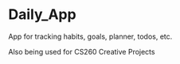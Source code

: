 # Daily_App
App for tracking habits, goals, planner, todos, etc.

Also being used for CS260 Creative Projects

